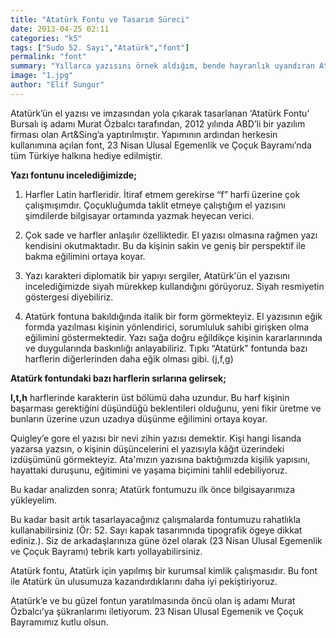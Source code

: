 ```yaml
---
title: "Atatürk Fontu ve Tasarım Süreci"
date: 2013-04-25 02:11
categories: "k5"
tags: ["Sudo 52. Sayı","Atatürk","font"]
permalink: "font"
summary: "Yıllarca yazısını örnek aldığım, bende hayranlık uyandıran Ata'mızın el yazısını beraber incelemeye ne dersiniz?"
image: "1.jpg"
author: "Elif Sungur"
---
```





Atatürk’ün el yazısı ve imzasından yola çıkarak tasarlanan ‘Atatürk Fontu’ Bursalı iş adamı Murat Özbalcı tarafından, 2012 yılında ABD’li bir yazılım firması olan Art&Sing’a yaptırılmıştır. Yapımının ardından  herkesin kullanımına açılan font, 23 Nisan Ulusal Egemenlik  ve Çoçuk Bayramı’nda tüm Türkiye halkına hediye edilmiştir.

**Yazı fontunu incelediğimizde;**

1. Harfler Latin harfleridir. İtiraf etmem gerekirse “f” harfi üzerine çok çalışmışımdır. Çoçukluğumda taklit etmeye çalıştığım el yazısını şimdilerde bilgisayar ortamında yazmak heyecan verici.

2. Çok sade ve harfler anlaşılır özelliktedir. El yazısı olmasına rağmen yazı kendisini okutmaktadır. Bu da kişinin sakin ve geniş bir perspektif ile  bakma eğilimini ortaya koyar.

3. Yazı karakteri diplomatik bir yapıyı sergiler, Atatürk'ün el yazısını incelediğimizde siyah mürekkep kullandığını görüyoruz. Siyah resmiyetin göstergesi diyebiliriz.

4. Atatürk fontuna bakıldığında italik bir form görmekteyiz. El yazısının eğik formda yazılması kişinin yönlendirici, sorumluluk sahibi girişken olma eğilimini göstermektedir. Yazı sağa doğru eğildikçe kişinin kararlarınında ve duygularında baskınlığı anlayabiliriz. Tıpkı “Atatürk” fontunda bazı harflerin diğerlerinden daha eğik olması gibi. (j,f,g)

**Atatürk fontundaki bazı harflerin sırlarına gelirsek;**

**l,t,h** harflerinde karakterin üst bölümü daha uzundur. Bu harf kişinin başarması gerektiğini düşündüğü beklentileri olduğunu, yeni fikir üretme ve bunların üzerine  uzun uzadıya düşünme eğilimini ortaya koyar.

Quigley’e gore el yazısı bir nevi zihin yazısı demektir. Kişi hangi lisanda yazarsa yazsın, o kişinin düşüncelerini el yazısıyla kâğıt üzerindeki izdüşümünü görmekteyiz. Ata'mızın yazısına baktığımızda kişilik yapısını, hayattaki duruşunu, eğitimini ve yaşama biçimini tahlil edebiliyoruz.

Bu kadar analizden sonra; Atatürk fontumuzu ilk önce bilgisayarımıza yükleyelim.

Bu kadar basit artık tasarlayacağınız çalışmalarda fontumuzu rahatlıkla kullanabilirsiniz (Ör: 52. Sayı kapak tasarımnıda tipografik ögeye dikkat ediniz.). Siz de arkadaşlarınıza güne özel olarak (23 Nisan Ulusal Egemenlik ve Çoçuk Bayramı) tebrik kartı yollayabilirsiniz.

Atatürk fontu, Atatürk için yapılmış bir kurumsal kimlik çalışmasıdır. Bu font ile Atatürk ün ulusumuza kazandırdıklarını daha iyi pekiştiriyoruz.

Atatürk’e  ve  bu güzel fontun yaratılmasında öncü olan iş adamı Murat Özbalcı’ya şükranlarımı iletiyorum. 23 Nisan Ulusal Egemenik ve Çoçuk Bayramımız kutlu olsun.
